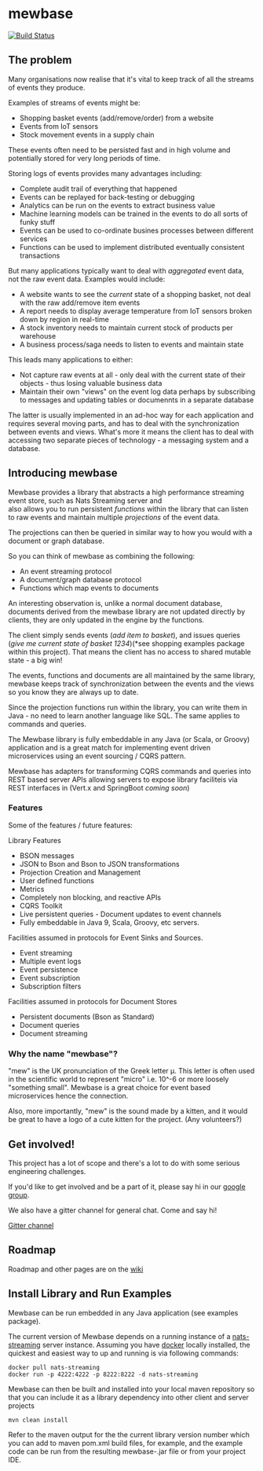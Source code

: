 ﻿# mewbase
[![Build Status](https://travis-ci.org/Tesco/mewbase.svg)](https://travis-ci.org/Tesco/mewbase)

## The problem

Many organisations now realise that it's vital to keep track of all the streams of events they produce.

Examples of streams of events might be:

* Shopping basket events (add/remove/order) from a website
* Events from IoT sensors
* Stock movement events in a supply chain

These events often need to be persisted fast and in high volume and potentially stored for very long periods of time. 

Storing logs of events provides many advantages including:

* Complete audit trail of everything that happened
* Events can be replayed for back-testing or debugging
* Analytics can be run on the events to extract business value
* Machine learning models can be trained in the events to do all sorts of funky stuff
* Events can be used to co-ordinate busines processes between different services
* Functions can be used to implement distributed eventually consistent transactions

But many applications typically want to deal with *aggregated* event data, not the raw event data. Examples would
include:

* A website wants to see the *current* state of a shopping basket, not deal with the raw add/remove item events
* A report needs to display average temperature from IoT sensors broken down by region in real-time
* A stock inventory needs to maintain current stock of products per warehouse
* A business process/saga needs to listen to events and maintain state

This leads many applications to either:

* Not capture raw events at all - only deal with the current state of their objects - thus losing valuable business
data
* Maintain their own "views" on the event log data perhaps by subscribing to messages and updating tables or documennts
in a separate database

The latter is usually implemented in an ad-hoc way for each application and requires several moving parts, and has to deal
with the synchronization between events and views. What's more it means the client has to deal with accessing two separate
pieces of technology - a messaging system and a database.

## Introducing mewbase

Mewbase provides a library that abstracts a high performance streaming event store, such as Nats Streaming server and  
also allows you to run persistent *functions* within the library that can listen to raw events and maintain multiple 
*projections* of the event data.
 
The projections can then be queried in similar way to how you would with a document or graph database.

So you can think of mewbase as combining the following:

* An event streaming protocol
* A document/graph database protocol
* Functions which map events to documents

An interesting observation is, unlike a normal document database, documents derived from the mewbase library are not 
updated directly by clients, they are only updated in the engine by the functions.

The client simply sends events (*add item to basket*), and issues queries (*give me current state of basket 1234*)(*see 
shopping examples package within this project).
That means the client has no access to shared mutable state - a big win!  

The events, functions and documents are all maintained by the same library, mewbase keeps track of synchronization
between the events and the views so you know they are always up to date.

Since the projection functions run within the library, you can write them in Java - no need to learn another language like SQL. 
The same applies to commands and queries.

The Mewbase library is fully embeddable in any Java (or Scala, or Groovy) application and  is a great match 
for implementing event driven microservices using an event sourcing / CQRS pattern.

Mewbase has adapters for transforming CQRS commands and queries into REST based server APIs allowing servers 
to expose library faciliteis via REST interfaces in (Vert.x and SpringBoot *coming soon*)

### Features

Some of the features / future features:

Library Features

* BSON messages
* JSON to Bson and Bson to JSON transformations
* Projection Creation and Management
* User defined functions
* Metrics
* Completely non blocking, and reactive APIs
* CQRS Toolkit
* Live persistent queries - Document updates to event channels
* Fully embeddable in Java 9, Scala, Groovy, etc servers.

Facilities assumed in protocols for Event Sinks and Sources. 

* Event streaming
* Multiple event logs
* Event persistence
* Event subscription
* Subscription filters

Facilities assumed in protocols for Document Stores

* Persistent documents (Bson as Standard)
* Document queries
* Document streaming


### Why the name "mewbase"?

"mew" is the UK pronunciation of the Greek letter μ. This letter is often used in the scientific world to represent
"micro" i.e. 10^-6 or more loosely "something small". Mewbase is a great choice for event based microservices hence
the connection.

Also, more importantly, "mew" is the sound made by a kitten, and it would be great to have a logo of a cute kitten for
the project. (Any volunteers?)

## Get involved!

This project has a lot of scope and there's a lot to do with some serious engineering challenges.

If you'd like to get involved and be a part of it, please say hi in our
[google group](https://groups.google.com/forum/#!forum/mewbase).

We also have a gitter channel for general chat. Come and say hi!

[Gitter channel](https://gitter.im/mewbase)

## Roadmap

Roadmap and other pages are on the [wiki](https://github.com/Tesco/mewbase/wiki)

## Install Library and Run Examples

Mewbase can be run embedded in any Java application (see examples package).

The current version of Mewbase depends on a running instance of a [nats-streaming](https://nats.io/documentation/streaming/nats-streaming-intro/) server instance.  Assuming you have [docker](https://www.docker.com/) locally installed, the quickest and easiest way to up and running is via following commands:

    docker pull nats-streaming
    docker run -p 4222:4222 -p 8222:8222 -d nats-streaming


Mewbase can then be built and installed into your local maven repository so that 
you can include it as a library dependency into other client and server projects   

    mvn clean install
 
 
Refer to the maven output for the the current library version number which you can add to 
maven pom.xml build files, for example, and the example code can be run from the resulting 
mewbase-<version>.jar file or from your project IDE.


    


